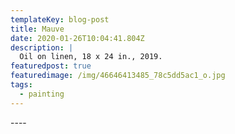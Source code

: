 ```yaml
---
templateKey: blog-post
title: Mauve
date: 2020-01-26T10:04:41.804Z
description: |
  Oil on linen, 18 x 24 in., 2019. 
featuredpost: true
featuredimage: /img/46646413485_78c5dd5ac1_o.jpg
tags:
  - painting
---
```

\----

